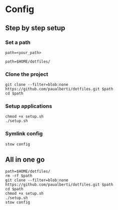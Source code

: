 # Config

## Step by step setup

### Set a path

```
path=<your_path>
```

```
path=$HOME/dotfiles/
```

### Clone the project

```
git clone --filter=blob:none https://github.com/paualberti/dotfiles.git $path
cd $path
```

### Setup applications

```
chmod +x setup.sh
./setup.sh
```

### Symlink config

```
stow config
```

## All in one go

```
path=$HOME/dotfiles/
rm -rf $path
git clone --filter=blob:none https://github.com/paualberti/dotfiles.git $path
cd $path
chmod +x setup.sh
./setup.sh
stow config
```
